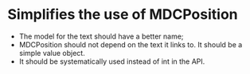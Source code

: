 # Simplifies the use of MDCPosition

- The model for the text should have a better name;
- MDCPosition should not depend on the text it links to. It should be a simple value object.
- It should be systematically used instead of int in the API.

